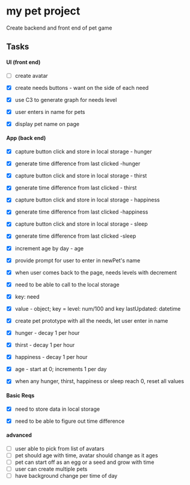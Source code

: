 # my pet project
Create backend and front end of pet game

## Tasks

#### UI (front end)
- [ ] create avatar
- [x] create needs buttons - want on the side of each need
- [x] use C3 to generate graph for needs level
- [x] user enters in name for pets
- [x] display pet name on page



#### App (back end)
- [x] capture button click and store in local storage - hunger
- [x] generate time difference from last clicked -hunger
- [x] capture button click and store in local storage - thirst
- [x] generate time difference from last clicked - thirst
- [x] capture button click and store in local storage - happiness
- [x] generate time difference from last clicked -happiness
- [x] capture button click and store in local storage - sleep
- [x] generate time difference from last clicked -sleep
- [x] increment age by day - age
- [x] provide prompt for user to enter in newPet's name
- [x] when user comes back to the page, needs levels with decrement
- [x] need to be able to call to the local storage
- [x] key: need
- [x] value - object; key = level: num/100 and key lastUpdated: datetime
- [x] create pet prototype with all the needs, let user enter in name
- [x] hunger - decay 1 per hour
- [x] thirst - decay 1 per hour
- [x] happiness - decay 1 per hour
- [x] age - start at 0; increments 1 per day
- [x] when any hunger, thirst, happiness or sleep reach 0, reset all values


#### Basic Reqs
- [x] need to store data in local storage
- [x] need to be able to figure out time difference


#### advanced
- [ ] user able to pick from list of avatars
- [ ] pet should age with time, avatar should change as it ages
- [ ] pet can start off as an egg or a seed and grow with time
- [ ] user can create multiple pets
- [ ] have background change per time of day